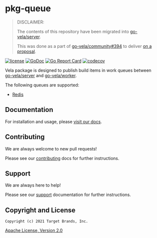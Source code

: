 # pkg-queue

> DISCLAIMER:
>
> The contents of this repository have been migrated into [go-vela/server](https://github.com/go-vela/server).
>
> This was done as a part of [go-vela/community#394](https://github.com/go-vela/community/issues/394) to deliver [on a proposal](https://github.com/go-vela/community/blob/master/proposals/2021/08-25_repo-structure.md).

[![license](https://img.shields.io/crates/l/gl.svg)](../LICENSE)
[![GoDoc](https://godoc.org/github.com/go-vela/pkg-queue?status.svg)](https://godoc.org/github.com/go-vela/pkg-queue)
[![Go Report Card](https://goreportcard.com/badge/go-vela/pkg-queue)](https://goreportcard.com/report/go-vela/pkg-queue)
[![codecov](https://codecov.io/gh/go-vela/pkg-queue/branch/master/graph/badge.svg)](https://codecov.io/gh/go-vela/pkg-queue)

Vela package is designed to publish build items in work queues between [go-vela/server](https://github.com/go-vela/server) and [go-vela/worker](https://github.com/go-vela/worker).

The following queues are supported:

* [Redis](https://docker.io/)

## Documentation

For installation and usage, please [visit our docs](https://go-vela.github.io/docs).

## Contributing

We are always welcome to new pull requests!

Please see our [contributing](CONTRIBUTING.md) docs for further instructions.

## Support

We are always here to help!

Please see our [support](SUPPORT.md) documentation for further instructions.

## Copyright and License

```
Copyright (c) 2021 Target Brands, Inc.
```

[Apache License, Version 2.0](http://www.apache.org/licenses/LICENSE-2.0)
